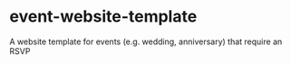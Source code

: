 # event-website-template
A website template for events (e.g. wedding, anniversary) that require an RSVP
